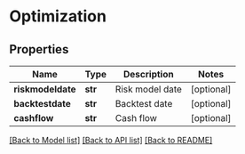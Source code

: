# Optimization


## Properties
Name | Type | Description | Notes
------------ | ------------- | ------------- | -------------
**riskmodeldate** | **str** | Risk model date | [optional] 
**backtestdate** | **str** | Backtest date | [optional] 
**cashflow** | **str** | Cash flow | [optional] 

[[Back to Model list]](../README.md#documentation-for-models) [[Back to API list]](../README.md#documentation-for-api-endpoints) [[Back to README]](../README.md)


